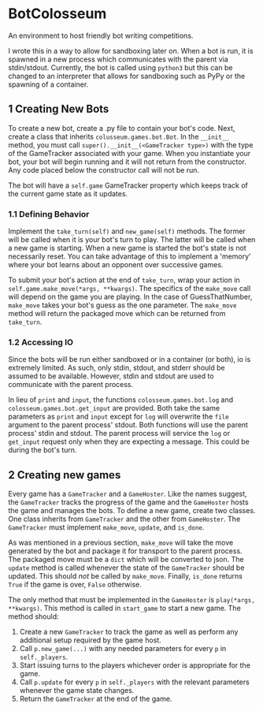 # BotColosseum

An environment to host friendly bot writing competitions.

I wrote this in a way to allow for sandboxing later on. When a bot is run, it is spawned in a new process which communicates with the parent via stdin/stdout. Currently, the bot is called using `python3` but this can be changed to an interpreter that allows for sandboxing such as PyPy or the spawning of a container. 

## 1 Creating New Bots

To create a new bot, create a .py file to contain your bot's code. Next, create a class that inherits `colusseum.games.bot.Bot`. In the `__init__` method, you must call `super().__init__(<GameTracker type>)` with the type of the GameTracker associated with your game. When you instantiate your bot, your bot will begin running and it will not return from the constructor. Any code placed below the constructor call will not be run. 

The bot will have a `self.game` GameTracker property which keeps track of the current game state as it updates. 

### 1.1 Defining Behavior

Implement the `take_turn(self)` and `new_game(self)` methods. The former will be called when it is your bot's turn to play. The latter will be called when a new game is starting. When a new game is started the bot's state is not necessarily reset. You can take advantage of this to implement a 'memory' where your bot learns about an opponent over successive games. 

To submit your bot's action at the end of `take_turn`, wrap your action in `self.game.make_move(*args, **kwargs)`. The specifics of the `make_move` call will depend on the game you are playing. In the case of GuessThatNumber, `make_move` takes your bot's guess as the one parameter. The `make_move` method will return the packaged move which can be returned from `take_turn`. 

### 1.2 Accessing IO

Since the bots will be run either sandboxed or in a container (or both), io is extremely limited. As such, only stdin, stdout, and stderr should be assumed to be available. However, stdin and stdout are used to communicate with the parent process. 

In lieu of `print` and `input`, the functions `colosseum.games.bot.log` and `colosseum.games.bot.get_input` are provided. Both take the same parameters as `print` and `input` except for `log` will overwrite the `file` argument to the parent process' stdout. Both functions will use the parent process' stdin and stdout. The parent process will service the `log` or `get_input` request only when they are expecting a message. This could be during the bot's turn. 

## 2 Creating new games

Every game has a `GameTracker` and a `GameHoster`. Like the names suggest, the `GameTracker` tracks the progress of the game and the `GameHoster` hosts the game and manages the bots. To define a new game, create two classes. One class inherits from `GameTracker` and the other from `GameHoster`. The `GameTracker` must implement `make_move`, `update`, and `is_done`. 

As was mentioned in a previous section, `make_move` will take the move generated by the bot and package it for transport to the parent process. The packaged move must be a `dict` which will be converted to json. The `update` method is called whenever the state of the `GameTracker` should be updated. This should *not* be called by `make_move`. Finally, `is_done` returns `True` if the game is over, `False` otherwise. 

The only method that must be implemented in the `GameHoster` is `play(*args, **kwargs)`. This method is called in `start_game` to start a new game. The method should:

1. Create a new `GameTracker` to track the game as well as perform any additional setup required by the game host. 
2. Call `p.new_game(...)` with any needed parameters for every `p` in `self._players`. 
3. Start issuing turns to the players whichever order is appropriate for the game.
4. Call `p.update` for every `p` in `self._players` with the relevant parameters whenever the game state changes. 
5. Return the `GameTracker` at the end of the game. 